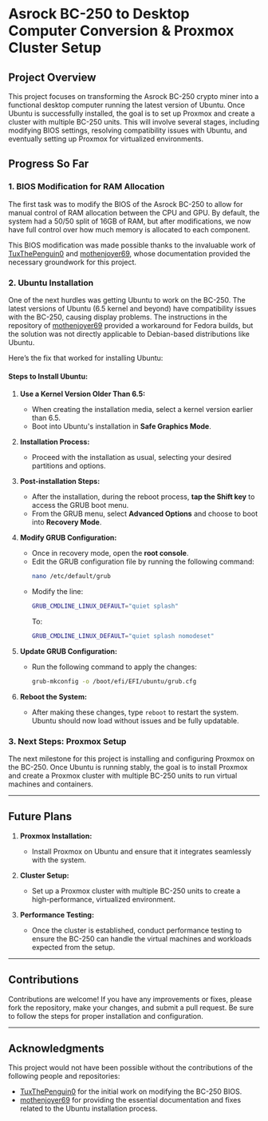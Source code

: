 # Asrock BC-250 to Desktop Computer Conversion & Proxmox Cluster Setup

## Project Overview

This project focuses on transforming the Asrock BC-250 crypto miner into a functional desktop computer running the latest version of Ubuntu. Once Ubuntu is successfully installed, the goal is to set up Proxmox and create a cluster with multiple BC-250 units. This will involve several stages, including modifying BIOS settings, resolving compatibility issues with Ubuntu, and eventually setting up Proxmox for virtualized environments.

## Progress So Far

### 1. BIOS Modification for RAM Allocation
The first task was to modify the BIOS of the Asrock BC-250 to allow for manual control of RAM allocation between the CPU and GPU. By default, the system had a 50/50 split of 16GB of RAM, but after modifications, we now have full control over how much memory is allocated to each component.

This BIOS modification was made possible thanks to the invaluable work of [TuxThePenguin0](https://github.com/TuxThePenguin0) and [mothenjoyer69](https://github.com/mothenjoyer69/bc250-documentation), whose documentation provided the necessary groundwork for this project.

### 2. Ubuntu Installation

One of the next hurdles was getting Ubuntu to work on the BC-250. The latest versions of Ubuntu (6.5 kernel and beyond) have compatibility issues with the BC-250, causing display problems. The instructions in the repository of [mothenjoyer69](https://github.com/mothenjoyer69/bc250-documentation) provided a workaround for Fedora builds, but the solution was not directly applicable to Debian-based distributions like Ubuntu.

Here’s the fix that worked for installing Ubuntu:

#### Steps to Install Ubuntu:
1. **Use a Kernel Version Older Than 6.5:**
   - When creating the installation media, select a kernel version earlier than 6.5.
   - Boot into Ubuntu's installation in **Safe Graphics Mode**.

2. **Installation Process:**
   - Proceed with the installation as usual, selecting your desired partitions and options.

3. **Post-installation Steps:**
   - After the installation, during the reboot process, **tap the Shift key** to access the GRUB boot menu.
   - From the GRUB menu, select **Advanced Options** and choose to boot into **Recovery Mode**.

4. **Modify GRUB Configuration:**
   - Once in recovery mode, open the **root console**.
   - Edit the GRUB configuration file by running the following command:
     ```bash
     nano /etc/default/grub
     ```
   - Modify the line:
     ```bash
     GRUB_CMDLINE_LINUX_DEFAULT="quiet splash"
     ```
     To:
     ```bash
     GRUB_CMDLINE_LINUX_DEFAULT="quiet splash nomodeset"
     ```

5. **Update GRUB Configuration:**
   - Run the following command to apply the changes:
     ```bash
     grub-mkconfig -o /boot/efi/EFI/ubuntu/grub.cfg
     ```

6. **Reboot the System:**
   - After making these changes, type `reboot` to restart the system. Ubuntu should now load without issues and be fully updatable.

### 3. Next Steps: Proxmox Setup

The next milestone for this project is installing and configuring Proxmox on the BC-250. Once Ubuntu is running stably, the goal is to install Proxmox and create a Proxmox cluster with multiple BC-250 units to run virtual machines and containers.

---

## Future Plans

1. **Proxmox Installation:**
   - Install Proxmox on Ubuntu and ensure that it integrates seamlessly with the system.

2. **Cluster Setup:**
   - Set up a Proxmox cluster with multiple BC-250 units to create a high-performance, virtualized environment.

3. **Performance Testing:**
   - Once the cluster is established, conduct performance testing to ensure the BC-250 can handle the virtual machines and workloads expected from the setup.

---

## Contributions

Contributions are welcome! If you have any improvements or fixes, please fork the repository, make your changes, and submit a pull request. Be sure to follow the steps for proper installation and configuration.

---

## Acknowledgments

This project would not have been possible without the contributions of the following people and repositories:
- [TuxThePenguin0](https://github.com/TuxThePenguin0) for the initial work on modifying the BC-250 BIOS.
- [mothenjoyer69](https://github.com/mothenjoyer69/bc250-documentation) for providing the essential documentation and fixes related to the Ubuntu installation process.
